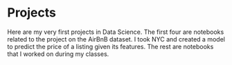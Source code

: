 # Projects
Here are my very first projects in Data Science.
The first four are notebooks related to the project on the AirBnB dataset. I took NYC and created a model to predict the price of a listing given its features.
The rest are notebooks that I worked on during my classes.
